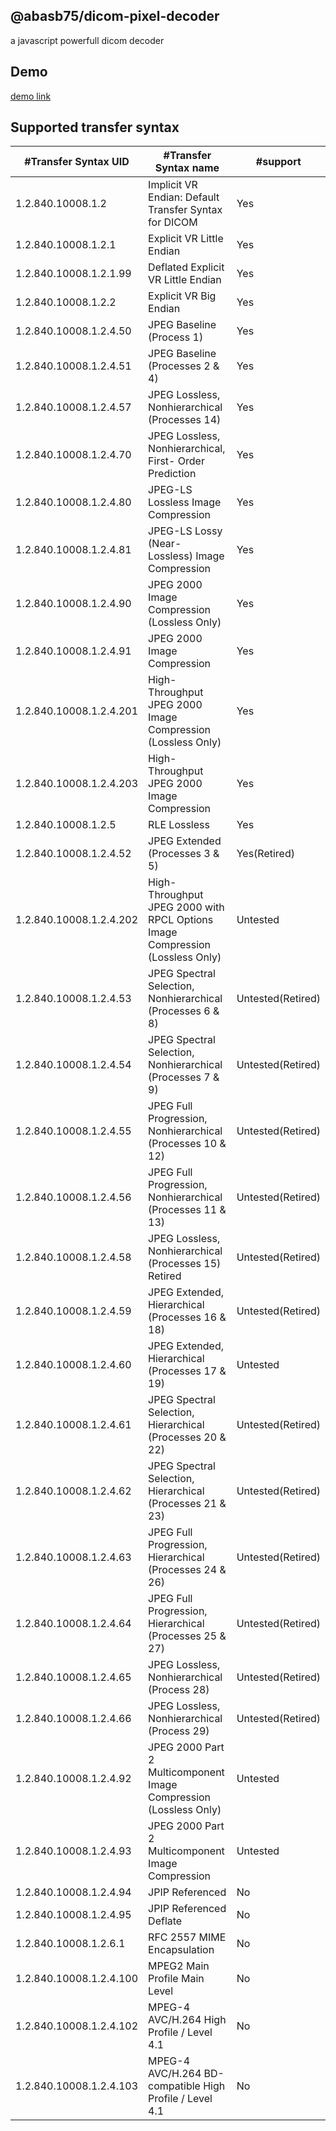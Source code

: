 ## @abasb75/dicom-pixel-decoder
a javascript powerfull dicom decoder

## Demo

<a href="https://abasb75.github.io/dicom-pixel-decoder/">demo link</a>


## Supported transfer syntax

#Transfer Syntax UID | #Transfer Syntax name | #support	 
--- | --- | ---
1.2.840.10008.1.2	 |  Implicit VR Endian: Default Transfer Syntax for DICOM | Yes 
1.2.840.10008.1.2.1	 |  Explicit VR Little Endian | Yes
1.2.840.10008.1.2.1.99 | Deflated Explicit VR Little Endian | Yes
1.2.840.10008.1.2.2 | Explicit VR Big Endian | Yes
1.2.840.10008.1.2.4.50 | JPEG Baseline (Process 1) | Yes 
1.2.840.10008.1.2.4.51 | JPEG Baseline (Processes 2 & 4) | Yes	 
1.2.840.10008.1.2.4.57 | JPEG Lossless, Nonhierarchical (Processes 14) | Yes
1.2.840.10008.1.2.4.70 | JPEG Lossless, Nonhierarchical, First- Order Prediction | Yes
1.2.840.10008.1.2.4.80 | JPEG-LS Lossless Image Compression	 | Yes
1.2.840.10008.1.2.4.81 | JPEG-LS Lossy (Near- Lossless) Image Compression | Yes
1.2.840.10008.1.2.4.90 | JPEG 2000 Image Compression (Lossless Only) | Yes 
1.2.840.10008.1.2.4.91 | JPEG 2000 Image Compression	 | Yes
1.2.840.10008.1.2.4.201 | High-Throughput JPEG 2000 Image Compression (Lossless Only)	 | Yes
1.2.840.10008.1.2.4.203 | High-Throughput JPEG 2000 Image Compression | Yes
1.2.840.10008.1.2.5	| RLE Lossless	 	| Yes	
1.2.840.10008.1.2.4.52 | JPEG Extended (Processes 3 & 5) | Yes(Retired)
1.2.840.10008.1.2.4.202 | High-Throughput JPEG 2000 with RPCL Options Image Compression (Lossless Only) | Untested
1.2.840.10008.1.2.4.53 | JPEG Spectral Selection, Nonhierarchical (Processes 6 & 8)	| Untested(Retired)
1.2.840.10008.1.2.4.54 | JPEG Spectral Selection, Nonhierarchical (Processes 7 & 9)	| Untested(Retired)	
1.2.840.10008.1.2.4.55 | JPEG Full Progression, Nonhierarchical (Processes 10 & 12)	| Untested(Retired)	
1.2.840.10008.1.2.4.56 | JPEG Full Progression, Nonhierarchical (Processes 11 & 13)	| Untested(Retired)	
1.2.840.10008.1.2.4.58 | JPEG Lossless, Nonhierarchical (Processes 15)	Retired	| Untested(Retired)		
1.2.840.10008.1.2.4.59 | JPEG Extended, Hierarchical (Processes 16 & 18)	| Untested(Retired)		
1.2.840.10008.1.2.4.60 | JPEG Extended, Hierarchical (Processes 17 & 19) | Untested
1.2.840.10008.1.2.4.61 | JPEG Spectral Selection, Hierarchical (Processes 20 & 22)	| Untested(Retired)		
1.2.840.10008.1.2.4.62 | JPEG Spectral Selection, Hierarchical (Processes 21 & 23)	| Untested(Retired)		
1.2.840.10008.1.2.4.63 | JPEG Full Progression, Hierarchical (Processes 24 & 26)	| Untested(Retired)		
1.2.840.10008.1.2.4.64 | JPEG Full Progression, Hierarchical (Processes 25 & 27)	| Untested(Retired)		
1.2.840.10008.1.2.4.65 | JPEG Lossless, Nonhierarchical (Process 28) | Untested(Retired)		
1.2.840.10008.1.2.4.66 | JPEG Lossless, Nonhierarchical (Process 29) | Untested(Retired)
1.2.840.10008.1.2.4.92 | JPEG 2000 Part 2 Multicomponent Image Compression (Lossless Only) | Untested
1.2.840.10008.1.2.4.93 | JPEG 2000 Part 2 Multicomponent Image Compression | Untested
1.2.840.10008.1.2.4.94 | JPIP Referenced	 	| No	
1.2.840.10008.1.2.4.95 | JPIP Referenced Deflate	 	| No	
1.2.840.10008.1.2.6.1 | RFC 2557 MIME Encapsulation	 	| No	
1.2.840.10008.1.2.4.100 | MPEG2 Main Profile Main Level	| No
1.2.840.10008.1.2.4.102 | MPEG-4 AVC/H.264 High Profile / Level 4.1 | No
1.2.840.10008.1.2.4.103 | MPEG-4 AVC/H.264 BD-compatible High Profile / Level 4.1	 | No